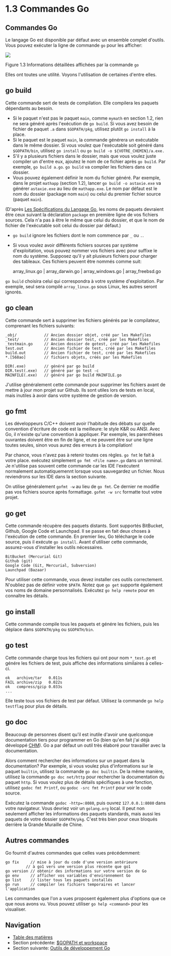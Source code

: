 # 1.3 Commandes Go

## Commandes Go

Le langage Go est disponible par défaut avec un ensemble complet d'outils. Vous pouvez exécuter la ligne de commande `go` pour les afficher:

![](images/1.3.go.png?raw=true)

Figure 1.3 Informations détaillées affichées par la commande `go`

Elles ont toutes une utilité. Voyons l'utilisation de certaines d'entre elles.

## go build

Cette commande sert de tests de compilation. Elle compilera les paquets dépendants au besoin.

- Si le paquet n'est pas le paquet `main`, comme `mymath` en section 1.2, rien ne sera généré après l'exécution de `go build`.
Si vous avez besoin de fichier de paquet `.a` dans `$GOPATH/pkg`, utilisez plutôt `go install` à la place.
- Si le paquet est le paquet `main`, la commande générera un exécutable dans le même dossier.
Si vous voulez que l'exécutable soit généré dans `$GOPATH/bin`, utilisez `go install` ou `go build -o ${VOTRE_CHEMIN}/a.exe.`
- S'il y a plusieurs fichiers dans le dossier, mais que vous voulez juste compiler un d'entre eux, ajoutez le nom de ce fichier après `go build`.
Par exemple, `go build a.go`. `go build` va compiler les fichiers dans ce dossier.
- Vous pouvez également définir le nom du fichier généré. Par exemple, dans le projet `mathapp` (section 1.2), lancer `go build -o astaxie.exe` va générer `astaxie.exe` au lieu de `mathapp.exe`.
Le nom par défaut est le nom du dossier (package nom `main`) ou celui du premier fichier source (paquet `main`).

(D'après [Les Spécifications du Langage Go](https://golang.org/ref/spec), les noms de paquets devraient être ceux suivant la déclaration `package` en première ligne de vos fichiers sources.
Cela n'a pas à être le même que celui du dossier, et que le nom de fichier de l'exécutable soit celui du dossier par défaut.)

- `go build` ignore les fichiers dont le nom commence par `_` ou `.`.
- Si vous voulez avoir différents fichiers sources par système d'exploitation, vous pouvez nommer vos fichiers avec pour suffixe le nom du système.
Supposez qu'il y ait plusieurs fichiers pour charger des tableaux. Ces fichiers peuvent être nommés comme suit:
	
    array_linux.go | array_darwin.go | array_windows.go | array_freebsd.go
	
`go build` choisira celui qui correspondra à votre système d'exploitation. Par exemple, seul sera compilé `array_linux.go` sous Linux,
les autres seront ignorés.

## go clean

Cette commande sert à supprimer les fichiers générés par le compilateur, comprenant les fichiers suivants:
	
	_obj/            // Ancien dossier objet, créé par les Makefiles
	_test/           // Ancien dossier test, créé par les Makefiles
	_testmain.go     // Ancien dossier de gotest, créé par les Makefiles
	test.out         // Ancien fichier de test, créé par les Makefiles
	build.out        // Ancien fichier de test, créé par les Makefiles
	*.[568ao]        // fichiers objets, créés par les Makefiles

	DIR(.exe)        // généré par go build
	DIR.test(.exe)   // généré par go test -c
	MAINFILE(.exe)   // généré par go build MAINFILE.go
	
J'utilise généralement cette commande pour supprimer les fichiers avant de mettre à jour mon projet sur Github.
Ils sont utiles lors de tests en local, mais inutiles à avoir dans votre système de gestion de version.

## go fmt

Les développeurs C/C++ doivent avoir l'habitude des débats sur quelle convention d'écriture de code est la meilleure: le style K&R ou ANSI.
Avec Go, il n'existe qu'une convention à appliquer. Par exemple, les parenthèses ouvrantes doivent être en fin de ligne, et ne peuvent être sur une ligne toutes seules,
sinon vous aurez des erreurs à la compilation!

Par chance, vous n'avez pas à retenir toutes ces règles.
`go fmt` le fait à votre place. exécutez simplement `go fmt <File name>.go` dans un terminal.
Je n'utilise pas souvent cette commande car les IDE l'exécutent normalement automatiquemennt lorsque vous sauvegardez un fichier.
Nous reviendrons sur les IDE dans la section suivante.

On utilise généralement `gofmt -w` au lieu de `go fmt`.
Ce dernier ne modifie pas vos fichiers source après formattage. `gofmt -w src` formatte tout votre projet.

## go get

Cette commande récupère des paquets distants. Sont supportés BitBucket, Github, Google Code et Launchpad.
Il se passe en fait deux choses à l'exécution de cette commande.
En premier lieu, Go télécharge le code source, puis il exécute `go install`.
Avant d'utiliser cette commande, assurez-vous d'installer les outils nécessaires.

	BitBucket (Mercurial Git)
	Github (git)
	Google Code (Git, Mercurial, Subversion)
	Launchpad (Bazaar)
	
Pour utiliser cette commande, vous devez installer ces outils correctement.
N'oubliez pas de définir votre `$PATH`.
Notez que `go get` supporte également vos noms de domaine personnalisés. Exécutez `go help remote` pour en connaître les détails.

## go install

Cette commande compile tous les paquets et génére les fichiers, puis les déplace dans `$GOPATH/pkg` ou `$GOPATH/bin`.

## go test

Cette commande charge tous les fichiers qui ont pour nom `*_test.go` et génére les fichiers de test, puis affiche des informations similaires à celles-ci.

	ok   archive/tar   0.011s
	FAIL archive/zip   0.022s
	ok   compress/gzip 0.033s
	...
	
Elle teste tous vos fichiers de test par défaut. Utilisez la commande `go help testflag` pour plus de détails.

## go doc

Beaucoup de personnes disent qu'il est inutile d'avoir une quelconque documentation tiers pour programmer en Go
(bien qu'en fait j'ai déjà développé [CHM](https://github.com/astaxie/godoc)).
Go a par défaut un outil très élaboré pour travailler avec la documentation.

Alors comment rechercher des informations sur un paquet dans la documentation? Par exemple, si vous voulez plus d'informations sur le paquet `builtin`,
utilisez la commande `go doc builtin`.
De la même manière, utilisez la commande `go doc net/http` pour rechercher la documentation du paquet `http`.
Si vous voulez plus de détails spécifiques à une fonction, utilisez `godoc fmt Printf`, ou `godoc -src fmt Printf` pour voir le code source.

Exécutez la commande `godoc -http=:8080`, puis ouvrez `127.0.0.1:8080` dans votre navigateur. Vous devriez voir un `golang.org` local.
Il peut non seulement afficher les informations des paquets standards, mais aussi les paquets de votre dossier `$GOPATH/pkg`.
C'est très bien pour ceux bloqués derrière la Grande Muraille de Chine.

## Autres commandes

Go fournit d'autres commandes que celles vues précédemment:

	go fix     // mise à jour du code d'une version antérieure
             // à go1 vers une version plus récente que go1
	go version // obtenir des informations sur votre version de Go
	go env     // afficher vos variables d'environnement Go
	go list    // lister tous les paquets installés
	go run     // compiler les fichiers temporaires et lancer l'application
	
Les commandes que l'on a vues proposent également plus d'options que ce que nous avons vu. Vous pouvez utiliser `go help <command>` pour les visualiser.

## Navigation

- [Table des matières](preface.md)
- Section précédente: [$GOPATH et workspace](01.2.md)
- Section suivante: [Outils de développement Go](01.4.md)
